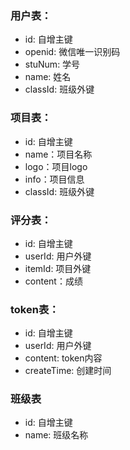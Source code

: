 ### 用户表：
- id: 自增主键
- openid: 微信唯一识别码
- stuNum: 学号
- name: 姓名
- classId: 班级外键

### 项目表：
- id: 自增主键
- name：项目名称
- logo：项目logo
- info：项目信息
- classId: 班级外键

### 评分表：
- id: 自增主键
- userId: 用户外键
- itemId: 项目外键
- content：成绩

### token表：
- id: 自增主键
- userId: 用户外键
- content: token内容
- createTime: 创建时间

### 班级表
- id: 自增主键
- name: 班级名称